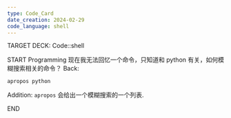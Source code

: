 ```yaml
---
type: Code_Card
date_creation: 2024-02-29
code_language: shell
---
```


TARGET DECK: Code::shell

START
Programming
现在我无法回忆一个命令，只知道和 python 有关，如何模糊搜索相关的命令？
Back: 
```shell
apropos python
```
Addition: 
`apropos` 会给出一个模糊搜索的一个列表.
<!--ID: 1709140234940-->
END